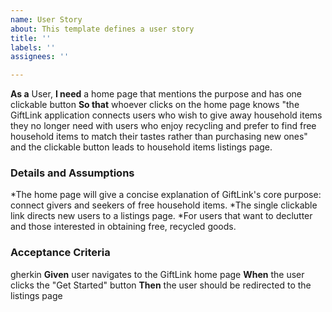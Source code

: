 ```yaml
---
name: User Story
about: This template defines a user story
title: ''
labels: ''
assignees: ''

---
```


**As a** User,
**I need** a home page that mentions the purpose and has one clickable button
**So that** whoever clicks on the home page knows "the GiftLink application connects users who wish to give away household items they no longer need with users who enjoy recycling and prefer to find free household items to match their tastes rather than purchasing new ones" and the clickable button leads to household items listings page. 

### Details and Assumptions
*The home page will give a concise explanation of GiftLink's core purpose: connect givers and seekers of free household items.
*The single clickable link directs new users to a listings page.
*For users that want to declutter and those interested in obtaining free, recycled goods.

### Acceptance Criteria

gherkin
 **Given** user navigates to the GiftLink home page
 **When** the user clicks the "Get Started" button
 **Then** the user should be redirected to the listings page
